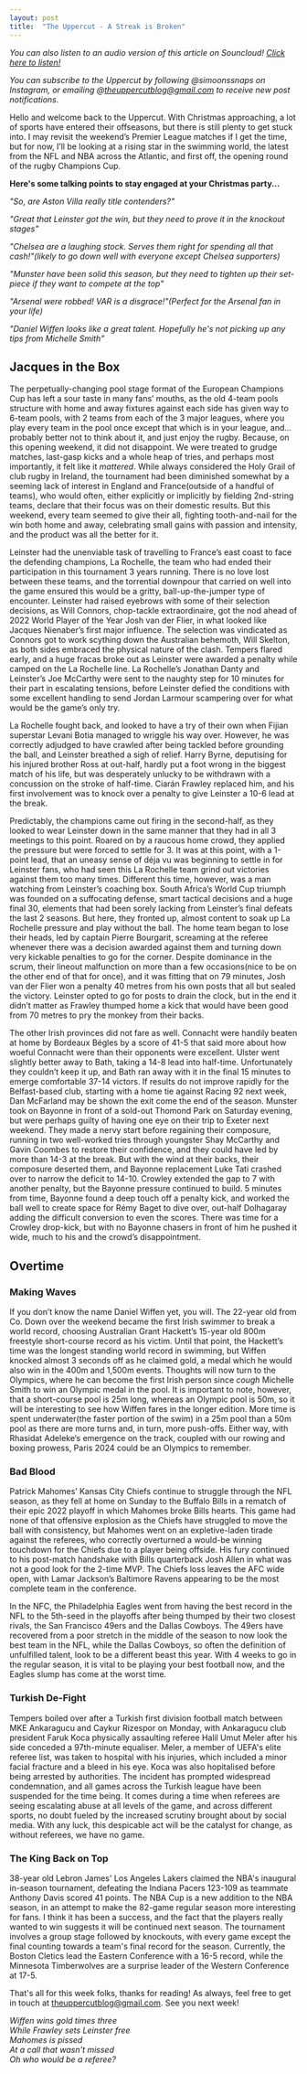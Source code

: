 ```yaml
---
layout: post
title:  "The Uppercut - A Streak is Broken"
---
```

*You can also listen to an audio version of this article on Souncloud! [Click here to listen!](https://on.soundcloud.com/jHieAGnaf5CEPY1w8)*

*You can subscribe to the Uppercut by following @simoonssnaps on Instagram, or emailing @theuppercutblog@gmail.com to receive new post notifications.*

Hello and welcome back to the Uppercut. With Christmas approaching, a lot of sports have entered their offseasons, but there is still plenty to get stuck into. I may revisit the weekend’s Premier League matches if I get the time, but for now, I’ll be looking at a rising star in the swimming world, the latest from the NFL and NBA across the Atlantic, and first off, the opening round of the rugby Champions Cup.

**Here's some talking points to stay engaged at your Christmas party...**

*"So, are Aston Villa really title contenders?"*  

*"Great that Leinster got the win, but they need to prove it in the knockout stages"*  

*"Chelsea are a laughing stock. Serves them right for spending all that cash!"(likely to go down well with everyone except Chelsea supporters)*  

*"Munster have been solid this season, but they need to tighten up their set-piece if they want to compete at the top"*  

*"Arsenal were robbed! VAR is a disgrace!"(Perfect for the Arsenal fan in your life)*

*"Daniel Wiffen looks like a great talent. Hopefully he's not picking up any tips from Michelle Smith"*  

## Jacques in the Box
The perpetually-changing pool stage format of the European Champions Cup has left a sour taste in many fans’ mouths, as the old 4-team pools structure with home and away fixtures against each side has given way to 6-team pools, with 2 teams from each of the 3 major leagues, where you play every team in the pool once except that which is in your league, and… probably better not to think about it, and just enjoy the rugby. Because, on this opening weekend, it did not disappoint. We were treated to grudge matches, last-gasp kicks and a whole heap of tries, and perhaps most importantly, it felt like it *mattered*. While always considered the Holy Grail of club rugby in Ireland, the tournament had been diminished somewhat by a seeming lack of interest in England and France(outside of a handful of teams), who would often, either explicitly or implicitly by fielding 2nd-string teams, declare that their focus was on their domestic results. But this weekend, every team seemed to give their all, fighting tooth-and-nail for the win both home and away, celebrating small gains with passion and intensity, and the product was all the better for it.

Leinster had the unenviable task of travelling to France’s east coast to face the defending champions, La Rochelle, the team who had ended their participation in this tournament 3 years running. There is no love lost between these teams, and the torrential downpour that carried on well into the game ensured this would be a gritty, ball-up-the-jumper type of encounter. Leinster had raised eyebrows with some of their selection decisions, as Will Connors, chop-tackle extraordinaire, got the nod ahead of 2022 World Player of the Year Josh van der Flier, in what looked like Jacques Nienaber’s first major influence. The selection was vindicated as Connors got to work scything down the Australian behemoth, Will Skelton, as both sides embraced the physical nature of the clash. Tempers flared early, and a huge fracas broke out as Leinster were awarded a penalty while camped on the La Rochelle line. La Rochelle’s Jonathan Danty and Leinster’s Joe McCarthy were sent to the naughty step for 10 minutes for their part in escalating tensions, before Leinster defied the conditions with some excellent handling to send Jordan Larmour scampering over for what would be the game’s only try. 

La Rochelle fought back, and looked to have a try of their own when Fijian superstar Levani Botia managed to wriggle his way over. However, he was correctly adjudged to have crawled after being tackled before grounding the ball, and Leinster breathed a sigh of relief. Harry Byrne, deputising for his injured brother Ross at out-half, hardly put a foot wrong in the biggest match of his life, but was desperately unlucky to be withdrawn with a concussion on the stroke of half-time. Ciarán Frawley replaced him, and his first involvement was to knock over a penalty to give Leinster a 10-6 lead at the break.

Predictably, the champions came out firing in the second-half, as they looked to wear Leinster down in the same manner that they had in all 3 meetings to this point. Roared on by a raucous home crowd, they applied the pressure but were forced to settle for 3. It was at this point, with a 1-point lead, that an uneasy sense of déja vu was beginning to settle in for Leinster fans, who had seen this La Rochelle team grind out victories against them too many times. Different this time, however, was a man watching from Leinster’s coaching box. South Africa’s World Cup triumph was founded on a suffocating defense, smart tactical decisions and a huge final 30, elements that had been sorely lacking from Leinster’s final defeats the last 2 seasons. But here, they fronted up, almost content to soak up La Rochelle pressure and play without the ball. The home team began to lose their heads, led by captain Pierre Bourgarit, screaming at the referee whenever there was a decision awarded against them and turning down very kickable penalties to go for the corner. Despite dominance in the scrum, their lineout malfunction on more than a few occasions(nice to be on the other end of that for once), and it was fitting that on 79 minutes, Josh van der Flier won a penalty 40 metres from his own posts that all but sealed the victory. Leinster opted to go for posts to drain the clock, but in the end it didn’t matter as Frawley thumped home a kick that would have been good from 70 metres to pry the monkey from their backs.

The other Irish provinces did not fare as well. Connacht were handily beaten at home by Bordeaux Bégles by a score of 41-5 that said more about how woeful Connacht were than their opponents were excellent. Ulster went slightly better away to Bath, taking a 14-8 lead into half-time. Unfortunately they couldn’t keep it up, and Bath ran away with it in the final 15 minutes to emerge comfortable 37-14 victors. If results do not improve rapidly for the Belfast-based club, starting with a home tie against Racing 92 next week, Dan McFarland may be shown the exit come the end of the season. Munster took on Bayonne in front of a sold-out Thomond Park on Saturday evening, but were perhaps guilty of having one eye on their trip to Exeter next weekend. They made a nervy start before regaining their composure, running in two well-worked tries through youngster Shay McCarthy and Gavin Coombes to restore their confidence, and they could have led by more than 14-3 at the break. But with the wind at their backs, their composure deserted them, and Bayonne replacement Luke Tati crashed over to narrow the deficit to 14-10. Crowley extended the gap to 7 with another penalty, but the Bayonne pressure continued to build. 5 minutes from time, Bayonne found a deep touch off a penalty kick, and worked the ball well to create space for Rémy Baget to dive over, out-half Dolhagaray adding the difficult conversion to even the scores. There was time for a Crowley drop-kick, but with no Bayonne chasers in front of him he pushed it wide, much to his and the crowd’s disappointment.

## Overtime
### Making Waves
If you don’t know the name Daniel Wiffen yet, you will. The 22-year old from Co. Down over the weekend became the first Irish swimmer to break a world record, choosing Australian Grant Hackett’s 15-year old 800m freestyle short-course record as his victim. Until that point, the Hackett’s time was the longest standing world record in swimming, but Wiffen knocked almost 3 seconds off as he claimed gold, a medal which he would also win in the 400m and 1,500m events. Thoughts will now turn to the Olympics, where he can become the first Irish person since *cough* Michelle Smith to win an Olympic medal in the pool. It is important to note, however, that a short-course pool is 25m long, whereas an Olympic pool is 50m, so it will be interesting to see how Wiffen fares in the longer edition. More time is spent underwater(the faster portion of the swim) in a 25m pool than a 50m pool as there are more turns and, in turn, more push-offs. Either way, with Rhasidat Adeleke‘s emergence on the track, coupled with our rowing and boxing prowess, Paris 2024 could be an Olympics to remember.

### Bad Blood
Patrick Mahomes’ Kansas City Chiefs continue to struggle through the NFL season, as they fell at home on Sunday to the Buffalo Bills in a rematch of their epic 2022 playoff in which Mahomes broke Bills hearts. This game had none of that offensive explosion as the Chiefs have struggled to move the ball with consistency, but Mahomes went on an expletive-laden tirade against the referees, who correctly overturned a would-be winning touchdown for the Chiefs due to a player being offside. His fury continued to his post-match handshake with Bills quarterback Josh Allen in what was not a good look for the 2-time MVP. The Chiefs loss leaves the AFC wide open, with Lamar Jackson’s Baltimore Ravens appearing to be the most complete team in the conference.

In the NFC, the Philadelphia Eagles went from having the best record in the NFL to the 5th-seed in the playoffs after being thumped by their two closest rivals, the San Francisco 49ers and the Dallas Cowboys. The 49ers have recovered from a poor stretch in the middle of the season to now look the best team in the NFL, while the Dallas Cowboys, so often the definition of unfulfilled talent, look to be a different beast this year. With 4 weeks to go in the regular season, it is vital to be playing your best football now, and the Eagles slump has come at the worst time.

### Turkish De-Fight
Tempers boiled over after a Turkish first division football match between MKE Ankaragucu and Caykur Rizespor on Monday, with Ankaragucu club president Faruk Koca physically assaulting referee Halil Umut Meler after his side conceded a 97th-minute equaliser. Meler, a member of UEFA's elite referee list, was taken to hospital with his injuries, which included a minor facial fracture and a bleed in his eye. Koca was also hopitalised before being arrested by authorities. The incident has prompted widespread condemnation, and all games across the Turkish league have been suspended for the time being. It comes during a time when referees are seeing escalating abuse at all levels of the game, and across different sports, no doubt fueled by the increased scrutiny brought about by social media. With any luck, this despicable act will be the catalyst for change, as without referees, we have no game.

### The King Back on Top
38-year old Lebron James' Los Angeles Lakers claimed the NBA's inaugural in-season tournament, defeating the Indiana Pacers 123-109 as teammate Anthony Davis scored 41 points. The NBA Cup is a new addition to the NBA season, in an attempt to make the 82-game regular season more interesting for fans. I think it has been a success, and the fact that the players really wanted to win suggests it will be continued next season. The tournament involves a group stage followed by knockouts, with every game except the final counting towards a team's final record for the season. Currently, the Boston Cletics lead the Eastern Conference with a 16-5 record, while the Minnesota Timberwolves are a surprise leader of the Western Conference at 17-5.

That's all for this week folks, thanks for reading! As always, feel free to get in touch at theuppercutblog@gmail.com. See you next week!

*Wiffen wins gold times three*  
*While Frawley sets Leinster free*  
*Mahomes is pissed*  
*At a call that wasn't missed*  
*Oh who would be a referee?*  


